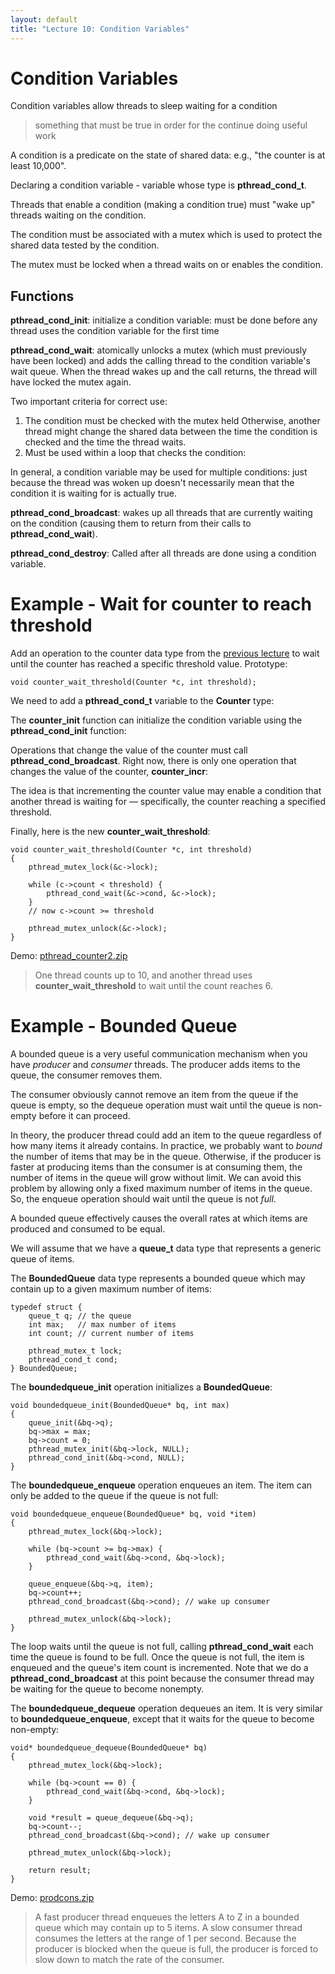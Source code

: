 ```yaml
---
layout: default
title: "Lecture 10: Condition Variables"
---
```


Condition Variables
===================

Condition variables allow threads to sleep waiting for a condition

> something that must be true in order for the continue doing useful work

A condition is a predicate on the state of shared data: e.g., "the counter is at least 10,000".

Declaring a condition variable - variable whose type is **pthread\_cond\_t**.

Threads that enable a condition (making a condition true) must "wake up" threads waiting on the condition.

The condition must be associated with a mutex which is used to protect the shared data tested by the condition.

The mutex must be locked when a thread waits on or enables the condition.

Functions
---------

**pthread\_cond\_init**: initialize a condition variable: must be done before any thread uses the condition variable for the first time

**pthread\_cond\_wait**: atomically unlocks a mutex (which must previously have been locked) and adds the calling thread to the condition variable's wait queue. When the thread wakes up and the call returns, the thread will have locked the mutex again.

Two important criteria for correct use:

1.  The condition must be checked with the mutex held Otherwise, another thread might change the shared data between the time the condition is checked and the time the thread waits.
2.  Must be used within a loop that checks the condition:

In general, a condition variable may be used for multiple conditions: just because the thread was woken up doesn't necessarily mean that the condition it is waiting for is actually true.

**pthread\_cond\_broadcast**: wakes up all threads that are currently waiting on the condition (causing them to return from their calls to **pthread\_cond\_wait**).

**pthread\_cond\_destroy**: Called after all threads are done using a condition variable.

Example - Wait for counter to reach threshold
=============================================

Add an operation to the counter data type from the [previous lecture](lecture09.html) to wait until the counter has reached a specific threshold value. Prototype:

    void counter_wait_threshold(Counter *c, int threshold);

We need to add a **pthread\_cond\_t** variable to the **Counter** type:

The **counter\_init** function can initialize the condition variable using the **pthread\_cond\_init** function:

Operations that change the value of the counter must call **pthread\_cond\_broadcast**. Right now, there is only one operation that changes the value of the counter, **counter\_incr**:

The idea is that incrementing the counter value may enable a condition that another thread is waiting for — specifically, the counter reaching a specified threshold.

Finally, here is the new **counter\_wait\_threshold**:

    void counter_wait_threshold(Counter *c, int threshold)
    {
        pthread_mutex_lock(&c->lock);

        while (c->count < threshold) {
            pthread_cond_wait(&c->cond, &c->lock);
        }
        // now c->count >= threshold

        pthread_mutex_unlock(&c->lock);
    }

Demo: [pthread\_counter2.zip](pthread_counter2.zip)

> One thread counts up to 10, and another thread uses **counter\_wait\_threshold** to wait until the count reaches 6.

Example - Bounded Queue
=======================

A bounded queue is a very useful communication mechanism when you have *producer* and *consumer* threads. The producer adds items to the queue, the consumer removes them.

The consumer obviously cannot remove an item from the queue if the queue is empty, so the dequeue operation must wait until the queue is non-empty before it can proceed.

In theory, the producer thread could add an item to the queue regardless of how many items it already contains. In practice, we probably want to *bound* the number of items that may be in the queue. Otherwise, if the producer is faster at producing items than the consumer is at consuming them, the number of items in the queue will grow without limit. We can avoid this problem by allowing only a fixed maximum number of items in the queue. So, the enqueue operation should wait until the queue is not *full*.

A bounded queue effectively causes the overall rates at which items are produced and consumed to be equal.

We will assume that we have a **queue\_t** data type that represents a generic queue of items.

The **BoundedQueue** data type represents a bounded queue which may contain up to a given maximum number of items:

    typedef struct {
        queue_t q; // the queue
        int max;   // max number of items
        int count; // current number of items

        pthread_mutex_t lock;
        pthread_cond_t cond;
    } BoundedQueue;

The **boundedqueue\_init** operation initializes a **BoundedQueue**:

    void boundedqueue_init(BoundedQueue* bq, int max)
    {
        queue_init(&bq->q);
        bq->max = max;
        bq->count = 0;
        pthread_mutex_init(&bq->lock, NULL);
        pthread_cond_init(&bq->cond, NULL);
    }

The **boundedqueue\_enqueue** operation enqueues an item. The item can only be added to the queue if the queue is not full:

    void boundedqueue_enqueue(BoundedQueue* bq, void *item)
    {
        pthread_mutex_lock(&bq->lock);

        while (bq->count >= bq->max) {
            pthread_cond_wait(&bq->cond, &bq->lock);
        }

        queue_enqueue(&bq->q, item);
        bq->count++;
        pthread_cond_broadcast(&bq->cond); // wake up consumer

        pthread_mutex_unlock(&bq->lock);
    }

The loop waits until the queue is not full, calling **pthread\_cond\_wait** each time the queue is found to be full. Once the queue is not full, the item is enqueued and the queue's item count is incremented. Note that we do a **pthread\_cond\_broadcast** at this point because the consumer thread may be waiting for the queue to become nonempty.

The **boundedqueue\_dequeue** operation dequeues an item. It is very similar to **boundedqueue\_enqueue**, except that it waits for the queue to become non-empty:

    void* boundedqueue_dequeue(BoundedQueue* bq)
    {
        pthread_mutex_lock(&bq->lock);

        while (bq->count == 0) {
            pthread_cond_wait(&bq->cond, &bq->lock);
        }

        void *result = queue_dequeue(&bq->q);
        bq->count--;
        pthread_cond_broadcast(&bq->cond); // wake up consumer

        pthread_mutex_unlock(&bq->lock);

        return result;
    }

Demo: [prodcons.zip](prodcons.zip)

> A fast producer thread enqueues the letters A to Z in a bounded queue which may contain up to 5 items. A slow consumer thread consumes the letters at the range of 1 per second. Because the producer is blocked when the queue is full, the producer is forced to slow down to match the rate of the consumer.
